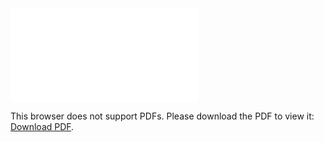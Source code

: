 <object data="christ-in-song/CIS1908pdfs/730.pdf" type="application/pdf" width="100%" height="1024px">
    <embed src="christ-in-song/CIS1908pdfs/730.pdf">
        <p>This browser does not support PDFs. Please download the PDF to view it: <a href="christ-in-song/CIS1908pdfs/730.pdf">Download PDF</a>.</p>
    </embed>
</object>

